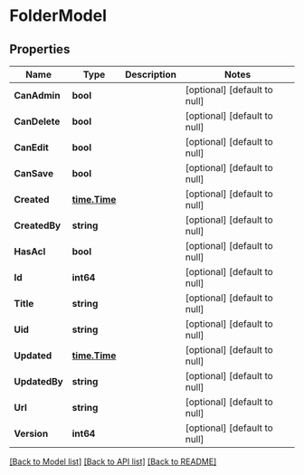 # FolderModel

## Properties
Name | Type | Description | Notes
------------ | ------------- | ------------- | -------------
**CanAdmin** | **bool** |  | [optional] [default to null]
**CanDelete** | **bool** |  | [optional] [default to null]
**CanEdit** | **bool** |  | [optional] [default to null]
**CanSave** | **bool** |  | [optional] [default to null]
**Created** | [**time.Time**](time.Time.md) |  | [optional] [default to null]
**CreatedBy** | **string** |  | [optional] [default to null]
**HasAcl** | **bool** |  | [optional] [default to null]
**Id** | **int64** |  | [optional] [default to null]
**Title** | **string** |  | [optional] [default to null]
**Uid** | **string** |  | [optional] [default to null]
**Updated** | [**time.Time**](time.Time.md) |  | [optional] [default to null]
**UpdatedBy** | **string** |  | [optional] [default to null]
**Url** | **string** |  | [optional] [default to null]
**Version** | **int64** |  | [optional] [default to null]

[[Back to Model list]](../README.md#documentation-for-models) [[Back to API list]](../README.md#documentation-for-api-endpoints) [[Back to README]](../README.md)


